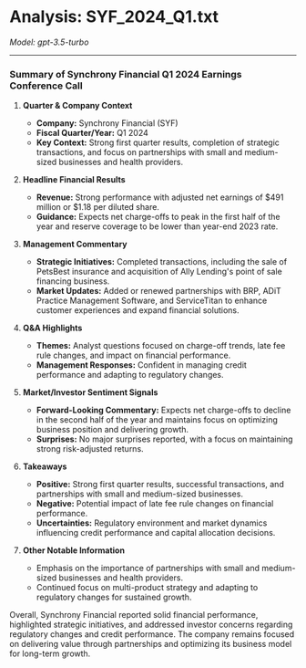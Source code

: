 # Analysis: SYF_2024_Q1.txt

*Model: gpt-3.5-turbo*

---

### Summary of Synchrony Financial Q1 2024 Earnings Conference Call

1. **Quarter & Company Context**
   - **Company:** Synchrony Financial (SYF)
   - **Fiscal Quarter/Year:** Q1 2024
   - **Key Context:** Strong first quarter results, completion of strategic transactions, and focus on partnerships with small and medium-sized businesses and health providers.

2. **Headline Financial Results**
   - **Revenue:** Strong performance with adjusted net earnings of $491 million or $1.18 per diluted share.
   - **Guidance:** Expects net charge-offs to peak in the first half of the year and reserve coverage to be lower than year-end 2023 rate.

3. **Management Commentary**
   - **Strategic Initiatives:** Completed transactions, including the sale of PetsBest insurance and acquisition of Ally Lending's point of sale financing business.
   - **Market Updates:** Added or renewed partnerships with BRP, ADiT Practice Management Software, and ServiceTitan to enhance customer experiences and expand financial solutions.

4. **Q&A Highlights**
   - **Themes:** Analyst questions focused on charge-off trends, late fee rule changes, and impact on financial performance.
   - **Management Responses:** Confident in managing credit performance and adapting to regulatory changes.

5. **Market/Investor Sentiment Signals**
   - **Forward-Looking Commentary:** Expects net charge-offs to decline in the second half of the year and maintains focus on optimizing business position and delivering growth.
   - **Surprises:** No major surprises reported, with a focus on maintaining strong risk-adjusted returns.

6. **Takeaways**
   - **Positive:** Strong first quarter results, successful transactions, and partnerships with small and medium-sized businesses.
   - **Negative:** Potential impact of late fee rule changes on financial performance.
   - **Uncertainties:** Regulatory environment and market dynamics influencing credit performance and capital allocation decisions.

7. **Other Notable Information**
   - Emphasis on the importance of partnerships with small and medium-sized businesses and health providers.
   - Continued focus on multi-product strategy and adapting to regulatory changes for sustained growth.

Overall, Synchrony Financial reported solid financial performance, highlighted strategic initiatives, and addressed investor concerns regarding regulatory changes and credit performance. The company remains focused on delivering value through partnerships and optimizing its business model for long-term growth.